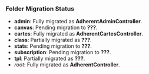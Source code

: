 ### Folder Migration Status
- **admin**: Fully migrated as **AdherentAdminController**.
- **canvas**: Pending migration to **???**.
- **cartes**: Fully migrated as **AdherentCartesController**.
- **class**: Partially migrated as **???**.
- **stats**: Pending migration to **???**.
- **subscription**: Pending migration to **???**.
- **tpl**: Partially migrated as **???**.
- *root*: Fully migrated as **AdherentController**.